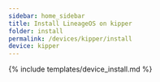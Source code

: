 ```yaml
---
sidebar: home_sidebar
title: Install LineageOS on kipper
folder: install
permalink: /devices/kipper/install
device: kipper
---
```

{% include templates/device_install.md %}
